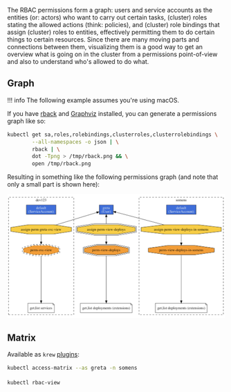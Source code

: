 The RBAC permissions form a graph: users and service accounts as the entities (or: actors) who want to carry out certain tasks, (cluster) roles stating the allowed actions (think: policies), and (cluster) role bindings that assign (cluster) roles to entities, effectively permitting them to do certain things to certain resources. Since there are many moving parts and connections between them, visualizing them is a good way to get an overview what is going on in the cluster from a permissions point-of-view and also to understand who's allowed to do what.

## Graph

!!! info
    The following example assumes you're using macOS.

If you have [rback](https://github.com/team-soteria/rback) and [Graphviz](https://www.graphviz.org/) installed, you can generate a permissions graph like so:

```sh
kubectl get sa,roles,rolebindings,clusterroles,clusterrolebindings \
        --all-namespaces -o json | \
        rback | \
        dot -Tpng > /tmp/rback.png && \
        open /tmp/rback.png
```

Resulting in something like the following permissions graph (and note that only a small part is shown here):

![rback example graph](img/rback-example-graph.png)

## Matrix

Available as `krew` [plugins](https://github.com/kubernetes-sigs/krew-index/blob/master/plugins.md):

```sh
kubectl access-matrix --as greta -n somens

kubectl rbac-view
```